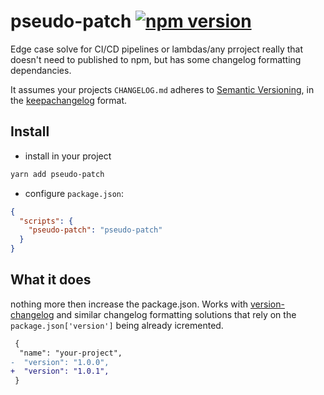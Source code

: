 # pseudo-patch [![npm version](https://badge.fury.io/js/pseudo-patch.svg)](https://badge.fury.io/js/pseudo-patch)

Edge case solve for CI/CD pipelines or lambdas/any prroject really that doesn't need to published to npm, but has some changelog formatting dependancies.

It assumes your projects `CHANGELOG.md` adheres to [Semantic Versioning](http://semver.org/), in the [keepachangelog](http://keepachangelog.com/) format.

## Install

- install in your project
```bash
yarn add pseudo-patch
```

- configure `package.json`:
```json
{
  "scripts": {
    "pseudo-patch": "pseudo-patch"
  }
}
```

## What it does

nothing more then increase the package.json.
Works with [version-changelog](https://www.npmjs.com/package/version-changelog) and similar changelog formatting solutions that rely on the `package.json['version']` being already icremented.
 ```diff
  {
   "name": "your-project",
-  "version": "1.0.0",
+  "version": "1.0.1",
  }
 ```